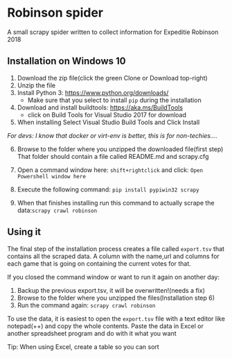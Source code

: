 # Robinson spider

A small scrapy spider written to collect information for Expeditie Robinson 2018


## Installation on Windows 10
 
 1. Download the zip file(click the green Clone or Download top-right)
 2. Unzip the file
 3. Install Python 3: https://www.python.org/downloads/
    - Make sure that you select to install `pip` during the installation
 4. Download and install buildtools: https://aka.ms/BuildTools 
    - click on Build Tools for Visual Studio 2017 for download
 5. When installing Select Visual Studio Build Tools and Click Install

*For devs: I know that docker or virt-env is better, this is for non-techies....*

 6. Browse to the folder where you unzipped the downloaded file(first step)
That folder should contain a file called README.md and scrapy.cfg

 7. Open a command window here: `shift+rightclick` and click: `Open Powershell window here`

 8. Execute the following command: `pip install pypiwin32 scrapy`

 9. When that finishes installing run this command to actually scrape the data:`scrapy crawl robinson`


## Using it

The final step of the installation process creates a file called `export.tsv` that contains all the scraped data. A column with the name,url and columns for each game that is going on containing the current votes for that.

If you closed the command window or want to run it again on another day:

 1. Backup the previous export.tsv, it will be overwritten!(needs a fix)
 2. Browse to the folder where you unzipped the files(Installation step 6)
 3. Run the command again: `scrapy crawl robinson`
 
To use the data, it is easiest to open the `export.tsv` file with a text editor like notepad(++) and copy the whole contents. 
Paste the data in Excel or another spreadsheet program and do with it what you want

Tip: When using Excel, create a table so you can sort